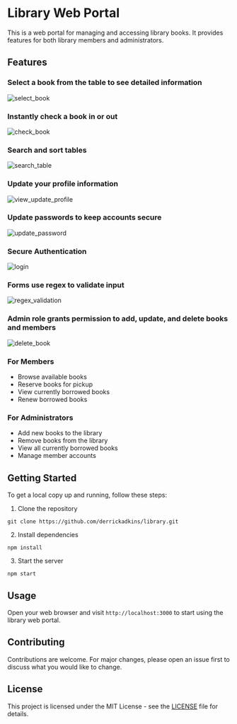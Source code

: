 # Library Web Portal

This is a web portal for managing and accessing library books. It provides features for both library members and administrators.

## Features

### Select a book from the table to see detailed information
  
  ![select_book](https://github.com/derrickadkins/library/assets/11668198/f7c46363-f18d-473a-bc90-54e0b125c5cd)

### Instantly check a book in or out
  
  ![check_book](https://github.com/derrickadkins/library/assets/11668198/5a5c39f0-aa70-4b1e-a7f6-5c0dfa960786)

### Search and sort tables
  
  ![search_table](https://github.com/derrickadkins/library/assets/11668198/ce306da2-7497-4dad-ab90-8948717de705)

### Update your profile information
  
  ![view_update_profile](https://github.com/derrickadkins/library/assets/11668198/ce963b20-5ef2-4cbb-b009-71ff9e0eaf01)

### Update passwords to keep accounts secure
  
  ![update_password](https://github.com/derrickadkins/library/assets/11668198/7a4095fd-d813-4cba-98de-b6d68e99cc30)
  
### Secure Authentication
  
  ![login](https://github.com/derrickadkins/library/assets/11668198/ccac5965-d553-4ff0-943c-13061d5ca77e)

### Forms use regex to validate input
  
  ![regex_validation](https://github.com/derrickadkins/library/assets/11668198/eb35dddd-b2c9-4ba2-9174-b5321ea49c48)

### Admin role grants permission to add, update, and delete books and members
  
  ![delete_book](https://github.com/derrickadkins/library/assets/11668198/84ede89c-45d8-4e78-bcae-6080efb7e7cb)

### For Members

- Browse available books
- Reserve books for pickup
- View currently borrowed books
- Renew borrowed books

### For Administrators

- Add new books to the library
- Remove books from the library
- View all currently borrowed books
- Manage member accounts  

## Getting Started

To get a local copy up and running, follow these steps:

1. Clone the repository
```
git clone https://github.com/derrickadkins/library.git
```
2. Install dependencies
```
npm install
```
3. Start the server
```
npm start
```

## Usage

Open your web browser and visit `http://localhost:3000` to start using the library web portal.

## Contributing

Contributions are welcome. For major changes, please open an issue first to discuss what you would like to change.

## License

This project is licensed under the MIT License - see the [LICENSE](LICENSE) file for details.
